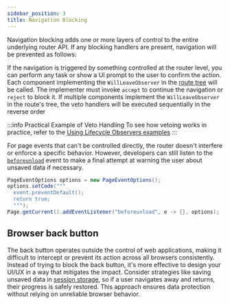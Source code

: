 ```yaml
---
sidebar_position: 3
title: Navigation Blocking
---
```


Navigation blocking adds one or more layers of control to the entire underlying router API. If any blocking handlers are present, navigation will be prevented as follows:

If the navigation is triggered by something controlled at the router level, you can perform any task or show a UI prompt to the user to confirm the action. Each component implementing the `WillLeaveObserver` in the [route tree](../route-hierarchy/overview) will be called. The implementer must invoke `accept` to continue the navigation or `reject` to block it. If multiple components implement the `WillLeaveObserver` in the route's tree, the veto handlers will be executed sequentially in the reverse order

:::info Practical Example of Veto Handling
To see how vetoing works in practice, refer to the [Using Lifecycle Observers examples](observers#example-handling-unsaved-changes-with-willleaveobserver)
:::

For page events that can't be controlled directly, the router doesn't interfere or enforce a specific behavior. However, developers can still listen to the [`beforeunload`](https://developer.mozilla.org/en-US/docs/Web/API/Window/beforeunload_event) event to make a final attempt at warning the user about unsaved data if necessary.

```java
PageEventOptions options = new PageEventOptions();
options.setCode(""" 
  event.preventDefault();
  return true;
  """);
Page.getCurrent().addEventListener("beforeunload", e -> {}, options);
```

## Browser back button

The back button operates outside the control of web applications, making it difficult to intercept or prevent its action across all browsers consistently. Instead of trying to block the back button, it's more effective to design your UI/UX in a way that mitigates the impact. Consider strategies like saving unsaved data in [session storage](../../advanced/web-storage#session-storage), so if a user navigates away and returns, their progress is safely restored. This approach ensures data protection without relying on unreliable browser behavior.